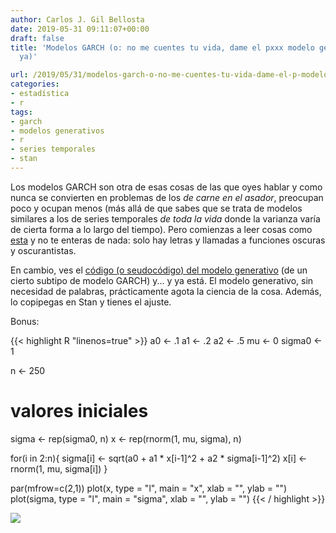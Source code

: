 ```yaml
---
author: Carlos J. Gil Bellosta
date: 2019-05-31 09:11:07+00:00
draft: false
title: 'Modelos GARCH (o: no me cuentes tu vida, dame el pxxx modelo generativo y
  ya)'

url: /2019/05/31/modelos-garch-o-no-me-cuentes-tu-vida-dame-el-p-modelo-generativo-y-ya/
categories:
- estadística
- r
tags:
- garch
- modelos generativos
- r
- series temporales
- stan
---
```


Los modelos GARCH son otra de esas cosas de las que oyes hablar y como nunca se convierten en problemas de los _de carne en el asador_, preocupan poco y ocupan menos (más allá de que sabes que se trata de modelos similares a los de series temporales _de toda la vida_ donde la varianza varía de cierta forma a lo largo del tiempo).  Pero comienzas a leer cosas como [esta](https://ntguardian.wordpress.com/2019/01/28/problems-estimating-garch-parameters-r-part-2-rugarch/) y no te enteras de nada: solo hay letras y llamadas a funciones oscuras y oscurantistas.

En cambio, ves el [código (o seudocódigo) del modelo generativo](https://mc-stan.org/docs/2_18/stan-users-guide/modeling-temporal-heteroscedasticity.html) (de un cierto subtipo de modelo GARCH) y... y ya está. El modelo generativo, sin necesidad de palabras, prácticamente agota la ciencia de la cosa. Además, lo copipegas en Stan y tienes el ajuste.

Bonus:

{{< highlight R "linenos=true" >}}
a0 <- .1
a1 <- .2
a2 <- .5
mu <- 0
sigma0 <- 1

n <- 250

# valores iniciales
sigma <- rep(sigma0, n)
x <- rep(rnorm(1, mu, sigma), n)

for(i in 2:n){
  sigma[i] <- sqrt(a0 + a1 * x[i-1]^2 +
      a2 * sigma[i-1]^2)
  x[i] <- rnorm(1, mu, sigma[i])
}

par(mfrow=c(2,1))
plot(x, type = "l", main = "x",
    xlab = "", ylab = "")
plot(sigma, type = "l", main = "sigma",
    xlab = "", ylab = "")
{{< / highlight >}}


![](/wp-uploads/2019/05/garch.R.png#center)


